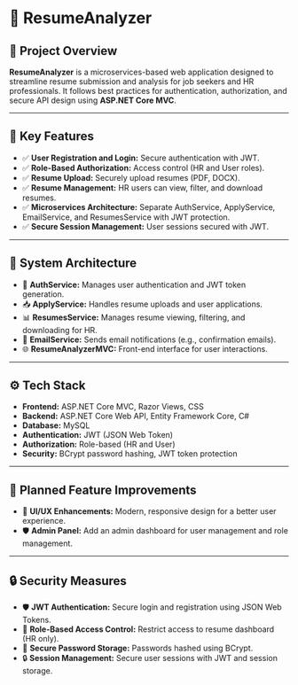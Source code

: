 # 📌 ResumeAnalyzer

## 🚀 Project Overview
**ResumeAnalyzer** is a microservices-based web application designed to streamline resume submission and analysis for job seekers and HR professionals. It follows best practices for authentication, authorization, and secure API design using **ASP.NET Core MVC**.

---

## 🌟 Key Features
- ✅ **User Registration and Login:** Secure authentication with JWT.
- ✅ **Role-Based Authorization:** Access control (HR and User roles).
- ✅ **Resume Upload:** Securely upload resumes (PDF, DOCX).
- ✅ **Resume Management:** HR users can view, filter, and download resumes.
- ✅ **Microservices Architecture:** Separate AuthService, ApplyService, EmailService, and ResumesService with JWT protection.
- ✅ **Secure Session Management:** User sessions secured with JWT.

---

## 🚦 System Architecture
- 🔐 **AuthService:** Manages user authentication and JWT token generation.  
- 📥 **ApplyService:** Handles resume uploads and user applications.  
- 📊 **ResumesService:** Manages resume viewing, filtering, and downloading for HR.  
- 📧 **EmailService:** Sends email notifications (e.g., confirmation emails).  
- 🌐 **ResumeAnalyzerMVC:** Front-end interface for user interactions.

---

## ⚙️ Tech Stack
- **Frontend:** ASP.NET Core MVC, Razor Views, CSS  
- **Backend:** ASP.NET Core Web API, Entity Framework Core, C#  
- **Database:** MySQL  
- **Authentication:** JWT (JSON Web Token)  
- **Authorization:** Role-based (HR and User)  
- **Security:** BCrypt password hashing, JWT token protection  

---

## 🚀 Planned Feature Improvements
- 🎨 **UI/UX Enhancements:** Modern, responsive design for a better user experience.  
- 🛡️ **Admin Panel:** Add an admin dashboard for user management and role management.  

---

## 🔒 Security Measures
- 🛡️ **JWT Authentication:** Secure login and registration using JSON Web Tokens.  
- 🛑 **Role-Based Access Control:** Restrict access to resume dashboard (HR only).  
- 🔑 **Secure Password Storage:** Passwords hashed using BCrypt.  
- 🔒 **Session Management:** Secure user sessions with JWT and session storage.  
